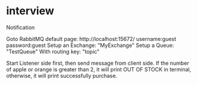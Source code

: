# interview

Notification

Goto RabbitMQ default page: http://localhost:15672/ username:guest password:guest
Setup an Exchange: "MyExchange"
Setup a Queue: "TestQueue"
With routing key: "topic"

Start Listener side first, then send message from client side.
If the number of apple or orange is greater than 2, it will print OUT OF STOCK in terminal, otherwise, it will print successfully purchase.